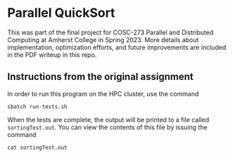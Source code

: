 # Parallel QuickSort

This was part of the final project for COSC-273 Parallel and Distributed Computing at Amherst College in Spring 2023. More details about implementation, optimization efforts, and future improvements are included in the PDF writeup in this repo.

## Instructions from the original assignment

In order to run this program on the HPC cluster, use the command

```
sbatch run-tests.sh
```

When the tests are complete, the output will be printed to a file called `sortingTest.out`. You can view the contents of this file by issuing the command

```
cat sortingTest.out
```
